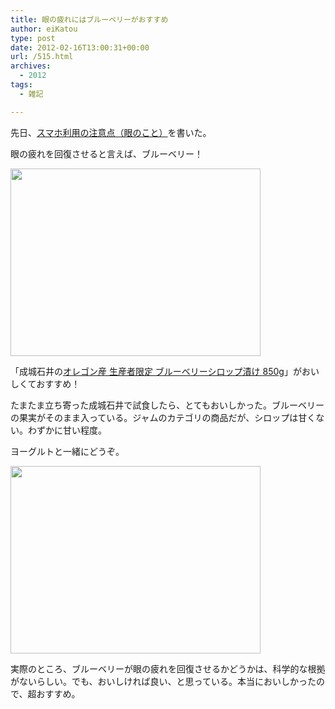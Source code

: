 ```yaml
---
title: 眼の疲れにはブルーベリーがおすすめ
author: eiKatou
type: post
date: 2012-02-16T13:00:31+00:00
url: /515.html
archives:
  - 2012
tags:
  - 雑記

---
```

先日、[スマホ利用の注意点（眼のこと）][1]を書いた。
  
眼の疲れを回復させると言えば、ブルーベリー！

[<img src="http://eikatou.net/blog/wp-content/uploads/2012/02/201202blueberry.jpg" alt="" title="201202blueberry" width="400" height="300" class="alignnone size-full wp-image-516" srcset="/uploads/2012/02/201202blueberry.jpg 400w, /uploads/2012/02/201202blueberry-300x225.jpg 300w" sizes="(max-width: 400px) 100vw, 400px" />][2]

「成城石井の[オレゴン産 生産者限定 ブルーベリーシロップ漬け 850g][3]」がおいしくておすすめ！

<!--more-->

たまたま立ち寄った成城石井で試食したら、とてもおいしかった。ブルーベリーの果実がそのまま入っている。ジャムのカテゴリの商品だが、シロップは甘くない。わずかに甘い程度。

ヨーグルトと一緒にどうぞ。

[<img src="http://eikatou.net/blog/wp-content/uploads/2012/02/201202blueberry_yo.jpg" alt="" title="201202blueberry_yo" width="400" height="300" class="alignnone size-full wp-image-520" srcset="/uploads/2012/02/201202blueberry_yo.jpg 400w, /uploads/2012/02/201202blueberry_yo-300x225.jpg 300w" sizes="(max-width: 400px) 100vw, 400px" />][4]

実際のところ、ブルーベリーが眼の疲れを回復させるかどうかは、科学的な根拠がないらしい。でも、おいしければ良い、と思っている。本当においしかったので、超おすすめ。

 [1]: http://eikatou.net/blog/2012/02/smartphone-eye/
 [2]: http://eikatou.net/blog/wp-content/uploads/2012/02/201202blueberry.jpg
 [3]: http://www.seijoishii.com/d/54638
 [4]: http://eikatou.net/blog/wp-content/uploads/2012/02/201202blueberry_yo.jpg
